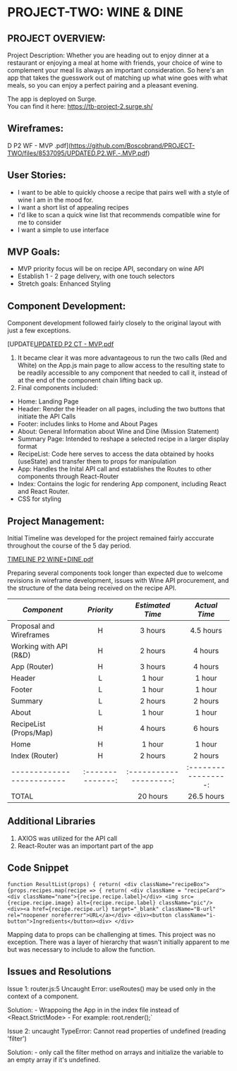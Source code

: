 # PROJECT-TWO: WINE & DINE 

## PROJECT OVERVIEW: 

Project Description:
Whether you are heading out to enjoy dinner at a restaurant or enjoying a meal at home with friends, your choice of wine to complement your meal lis always an important consideration. So here's an app that takes the guesswork out of matching up what wine goes with what meals, so you can enjoy a perfect pairing and a pleasant evening.

The app is deployed on Surge.  
You can find it here:  https://tb-project-2.surge.sh/


## Wireframes:


D P2 WF - MVP .pdf](https://github.com/Boscobrand/PROJECT-TWO/files/8537095/UPDATED.P2.WF.-.MVP.pdf)

## User Stories:
- I want to be able to quickly choose a recipe that pairs well with a style of wine I am in the mood for.
- I want a short list of appealing recipes
- I'd like to scan a quick wine list that recommends compatible wine for me to consider
- I want a simple to use interface

## MVP Goals:
- MVP priority focus will be on recipe API, secondary on wine API
- Establish 1 - 2 page delivery, with one touch selectors
- Stretch goals: Enhanced Styling

## Component Development:

Component development followed fairly closely to the original layout with just a few exceptions.

[UPDATE[UPDATED P2 CT - MVP.pdf](https://github.com/Boscobrand/PROJECT-TWO/files/8537096/UPDATED.P2.CT.-.MVP.pdf)

1) It became clear it was more advantageous to run the two calls (Red and White) on the App.js main page to allow access to the resulting state to be readily accessible to any component that needed to call it, instead of at the end of the component chain lifting back up.
2) Final components included:

- Home: Landing Page
- Header: Render the Header on all pages, including the two buttons that initiate the API Calls
- Footer: includes links to Home and About Pages
- About: General Information about Wine and Dine (Mission Statement)
- Summary Page: Intended to reshape a selected recipe in a larger display format
- RecipeList: Code here serves to access the data obtained by hooks (useState) and transfer them to props for manipulation
- App: Handles the Inital API call and establishes the Routes to other components through React-Router
- Index: Contains the logic for rendering App component, including React and React Router.
- CSS for styling

## Project Management:

Initial Timeline was developed for the project remained fairly acccurate throughout the course of the 5 day period.

[TIMELINE P2 WINE+DINE.pdf](https://github.com/Boscobrand/PROJECT-TWO/files/8537098/TIMELINE.P2.WINE%2BDINE.pdf)

Preparing several components took longer than expected due to welcome revisions in wireframe development, issues with Wine API procurement, and the structure of the data being received on the recipe API.


| **_Component_**         | **_Priority_** | **_Estimated Time_** | **_Actual Time_** |
|-------------------------|:--------------:|:--------------------:|:-----------------:|
| Proposal and Wireframes |        H       |        3 hours       |     4.5 hours     |
| Working with API (R&D)  |        H       |        2 hours       |      4 hours      |
| App (Router)            |        H       |        3 hours       |      4 hours      |
| Header                  |        L       |        1 hour        |       1 hour      |
| Footer                  |        L       |        1 hour        |       1 hour      |
| Summary                 |        L       |        2 hours       |      2 hours      |
| About                   |        L       |        1 hour        |       1 hour      |
| RecipeList (Props/Map)  |        H       |        4 hours       |      6 hours      |
| Home                    |        H       |        1 hour        |       1 hour      |
| Index (Router)          |        H       |        2 hours       |      2 hours      |
|-------------------------|:--------------:|:--------------------:|:-----------------:|
| TOTAL                   |                |       20 hours       |    26.5 hours     |

## Additional Libraries

1) AXIOS was utilized for the API call
2) React-Router was an important part of the app

## Code Snippet

`function ResultList(props) {
     return(
         <div className="recipeBox">
            {props.recipes.map(recipe => {
                return(
                    <div className = "recipeCard">
                        <div className="name">{recipe.recipe.label}</div>
                        <img src={recipe.recipe.image} alt={recipe.recipe.label} className="pic"/>
                        <div><a href={recipe.recipe.url} target="_blank" className="B-url" rel="noopener noreferrer">URL</a></div>
                        <div><button className="i-button">Ingredients</button><div>
                    </div>  `  
                   
Mapping data to props can be challenging at times.  This project was no exception.  There was a layer of hierarchy that wasn't initially apparent to me but was necessary to include to allow the function.  

## Issues and Resolutions

Issue 1: router.js:5 Uncaught Error: useRoutes() may be used only in the context of a <Router> component.
  
  Solution:
    - Wrappoing the App in <Router> in the index file instead of <React.StrictMode>
    - For example: root.render(<Router><App /></Router>);`
  
Issue 2: uncaught TypeError: Cannot read properties of undefined (reading 'filter')
  
  Solution: 
    - only call the filter method on arrays and initialize the variable to an empty array if it's undefined.  
  

  
